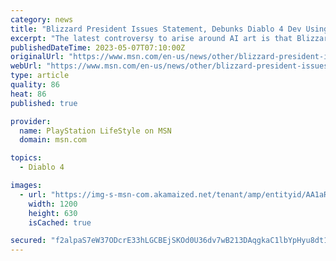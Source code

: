 ```yaml
---
category: news
title: "Blizzard President Issues Statement, Debunks Diablo 4 Dev Using ‘AI Art’"
excerpt: "The latest controversy to arise around AI art is that Blizzard Entertainment filed a patent regarding machine learning-based image generation."
publishedDateTime: 2023-05-07T07:10:00Z
originalUrl: "https://www.msn.com/en-us/news/other/blizzard-president-issues-statement-debunks-diablo-4-dev-using-ai-art/ar-AA1aRkNH"
webUrl: "https://www.msn.com/en-us/news/other/blizzard-president-issues-statement-debunks-diablo-4-dev-using-ai-art/ar-AA1aRkNH"
type: article
quality: 86
heat: 86
published: true

provider:
  name: PlayStation LifeStyle on MSN
  domain: msn.com

topics:
  - Diablo 4

images:
  - url: "https://img-s-msn-com.akamaized.net/tenant/amp/entityid/AA1aRfAN.img?h=630&w=1200&m=6&q=60&o=t&l=f&f=jpg"
    width: 1200
    height: 630
    isCached: true

secured: "f2alpaS7eW37ODcrE33hLGCBEjSKOd0U36dv7wB213DAqgkaC1lbYpHyu8dt1KL0VAk/saWsNaxbpyS8Ex/95MFWYK5u+fX3ullC1uKDCrrkQ1/2XD1TCkFsXbjr6Gj6d6Ymc5fW0jQyrUaK0QOxqmbrDBPbNzmLE0Zgpr31p2rsGX+81H+wl7jljxieufaXkoc/U+ZQK7HLC0vbWCpVa5zjR2A4MjobOucR7sSoQMS8nH6CgdDA11FjEaF5XEFFhcU4kOBm8Wx34+kvrecJIU9HOkVeK3t0OSKpaNkFj0YXRxtHx2hJ+4Fb5jm1sIiy1vH9zA9lajKRiWhSqEOHlSeeEV7rnQ2uWe/eJBEYQi0=;U/54LYciY72DZLZSMmfCUQ=="
---
```


